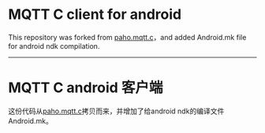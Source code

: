 # MQTT C client for android
This repository was forked from [paho.mqtt.c](https://github.com/eclipse/)，and added Android.mk file for android ndk compilation.
***
# MQTT C android 客户端
这份代码从[paho.mqtt.c](https://github.com/eclipse/)拷贝而来，并增加了给android ndk的编译文件Android.mk。